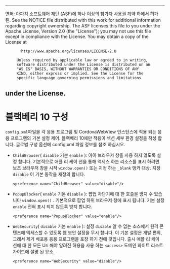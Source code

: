 * * *

면허: 아파치 소프트웨어 재단 (ASF)에 하나 이상의 참가자 사용권 계약 하에서 허가 된. See the NOTICE file distributed with this work for additional information regarding copyright ownership. The ASF licenses this file to you under the Apache License, Version 2.0 (the "License"); you may not use this file except in compliance with the License. You may obtain a copy of the License at

           http://www.apache.org/licenses/LICENSE-2.0
    
         Unless required by applicable law or agreed to in writing,
         software distributed under the License is distributed on an
         "AS IS" BASIS, WITHOUT WARRANTIES OR CONDITIONS OF ANY
         KIND, either express or implied. See the License for the
         specific language governing permissions and limitations
    

## under the License.

# 블랙베리 10 구성

`config.xml`파일을 각 응용 프로그램 및 CordovaWebView 인스턴스에 적용 되는 응용 프로그램의 기본 설정 제어. 블랙베리 10에만 적용이 섹션 세부 환경 설정을 작성 합니다. 글로벌 구성 옵션에 config.xml 파일 정보를 참조 하십시오.

*   `ChildBrowser`( `disable` 기본 `enable` ): 아이 브라우저 창을 사용 하지 않도록 설정 합니다. 기본적으로 애플 리 케이 션을 통해 액세스 하는 리소스를 표시 하려면 보조 브라우저 창을 시작 `window.open()` 또는 지정 하는 `_blank` 앵커 대상. 지정 `disable` 이 기본 동작을 재정의 합니다.
    
        <preference name="ChildBrowser" value="disable"/>
        

*   `PopupBlocker`( `enable` 기본 `disable` ): 팝업 차단기에 대 한 호출을 방지 수 있습니다 `window.open()` . 기본적으로 팝업 하위 브라우저 창에 표시 됩니다. 기본 설정 `enable` 전혀 표시 되지 않도록 방지 합니다.
    
        <preference name="PopupBlocker" value="enable"/>
        

*   `WebSecurity`( `disable` 기본 `enable` ): 설정 `disable` 알 수 없는 소스에서 원격 콘텐츠에 액세스할 수 있도록 웹 보안 설정을 무시 합니다. 이 기본 설정은 개발 편의, 그래서 제거 배포용 응용 프로그램을 포장 하기 전에 것입니다. 출시 애플 리 케이 션에 대 한 모든 Uri 해야 알려진 허용을 사용 하는 `<access>` 도메인 화이트 리스트 가이드에 설명 된 요소.
    
        <preference name="WebSecurity" value="disable"/>